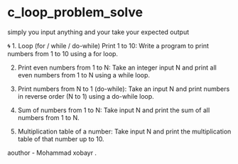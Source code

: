 # c_loop_problem_solve
simply you input anything 
and your take your expected output

🌀 1. Loop (for / while / do-while)
Print 1 to 10:
Write a program to print numbers from 1 to 10 using a for loop.

2. Print even numbers from 1 to N:
Take an integer input N and print all even numbers from 1 to N using a while loop.

3. Print numbers from N to 1 (do-while):
Take an input N and print numbers in reverse order (N to 1) using a do-while loop.

4. Sum of numbers from 1 to N:
Take input N and print the sum of all numbers from 1 to N.

5. Multiplication table of a number:
Take input N and print the multiplication table of that number up to 10.

aouthor - Mohammad xobayr .
